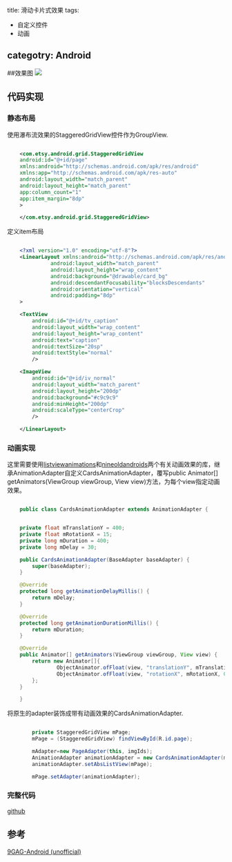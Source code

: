 title: 滑动卡片式效果
tags: 
- 自定义控件
- 动画

categotry: Android
---

##效果图
<img src="http://7viip0.com1.z0.glb.clouddn.com/SlideCard-demo-2015-04-30.gif" />

## 代码实现

### 静态布局

使用瀑布流效果的StaggeredGridView控件作为GroupView.

```xml

	<com.etsy.android.grid.StaggeredGridView
    android:id="@+id/page"
    xmlns:android="http://schemas.android.com/apk/res/android"
    xmlns:app="http://schemas.android.com/apk/res-auto"
    android:layout_width="match_parent"
    android:layout_height="match_parent"
    app:column_count="1"
    app:item_margin="8dp"
    >

	</com.etsy.android.grid.StaggeredGridView>

```


定义item布局

```xml

	<?xml version="1.0" encoding="utf-8"?>
	<LinearLayout xmlns:android="http://schemas.android.com/apk/res/android"
              android:layout_width="match_parent"
              android:layout_height="wrap_content"
              android:background="@drawable/card_bg"
              android:descendantFocusability="blocksDescendants"
              android:orientation="vertical"
              android:padding="8dp"
    >

    <TextView
        android:id="@+id/tv_caption"
        android:layout_width="wrap_content"
        android:layout_height="wrap_content"
        android:text="caption"
        android:textSize="20sp"
        android:textStyle="normal"
        />

    <ImageView
        android:id="@+id/iv_normal"
        android:layout_width="match_parent"
        android:layout_height="200dp"
        android:background="#c9c9c9"
        android:minHeight="200dp"
        android:scaleType="centerCrop"
        />

	</LinearLayout>

```


### 动画实现
这里需要使用[listviewanimations](https://github.com/nhaarman/ListViewAnimations)和[nineoldandroids](https://github.com/JakeWharton/NineOldAndroids)两个有关动画效果的库，继承AnimationAdapter自定义CardsAnimationAdapter，覆写public Animator[] getAnimators(ViewGroup viewGroup, View view)方法，为每个view指定动画效果。

```java

	public class CardsAnimationAdapter extends AnimationAdapter {


    private float mTranslationY = 400;
    private float mRotationX = 15;
    private long mDuration = 400;
    private long mDelay = 30;

    public CardsAnimationAdapter(BaseAdapter baseAdapter) {
        super(baseAdapter);
    }

    @Override
    protected long getAnimationDelayMillis() {
        return mDelay;
    }

    @Override
    protected long getAnimationDurationMillis() {
        return mDuration;
    }

    @Override
    public Animator[] getAnimators(ViewGroup viewGroup, View view) {
        return new Animator[]{
                ObjectAnimator.ofFloat(view, "translationY", mTranslationY, 0),
                ObjectAnimator.ofFloat(view, "rotationX", mRotationX, 0)
        };
    }

	}

```

将原生的adapter装饰成带有动画效果的CardsAnimationAdapter.


```java

		private StaggeredGridView mPage;
	    mPage = (StaggeredGridView) findViewById(R.id.page);

        mAdapter=new PageAdapter(this, imgIds);
        AnimationAdapter animationAdapter = new CardsAnimationAdapter(mAdapter);
        animationAdapter.setAbsListView(mPage);

        mPage.setAdapter(animationAdapter);

```

### 完整代码
[github](https://github.com/FelixZhang00/SlideCard)


## 参考
[9GAG-Android (unofficial)](https://github.com/stormzhang/9GAG)
